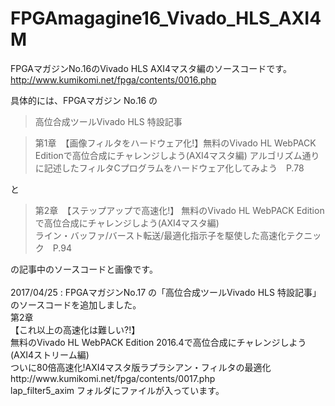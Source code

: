 # FPGAmagagine16_Vivado_HLS_AXI4M

FPGAマガジンNo.16のVivado HLS AXI4マスタ編のソースコードです。
http://www.kumikomi.net/fpga/contents/0016.php

具体的には、FPGAマガジン No.16 の<blockquote><p>高位合成ツールVivado HLS 特設記事
</p></blockquote><blockquote><p>第1章　【画像フィルタをハードウェア化!】無料のVivado HL WebPACK Editionで高位合成にチャレンジしよう(AXI4マスタ編)
アルゴリズム通りに記述したフィルタCプログラムをハードウェア化してみよう　P.78</p></blockquote>と<blockquote><p>第2章　【ステップアップで高速化!】
無料のVivado HL WebPACK Editionで高位合成にチャレンジしよう(AXI4マスタ編)<BR>
ライン・バッファ/バースト転送/最適化指示子を駆使した高速化テクニック　P.94</p></blockquote>の記事中のソースコードと画像です。
<BR>
<BR>
2017/04/25 : FPGAマガジンNo.17 の「高位合成ツールVivado HLS 特設記事」のソースコードを追加しました。<BR>
第2章<BR>
【これ以上の高速化は難しい?!】<BR>
無料のVivado HL WebPACK Edition 2016.4で高位合成にチャレンジしよう(AXI4ストリーム編)<BR>
ついに80倍高速化!AXI4マスタ版ラプラシアン・フィルタの最適化<BR>
http://www.kumikomi.net/fpga/contents/0017.php<BR>
lap_filter5_axim フォルダにファイルが入っています。<BR>
